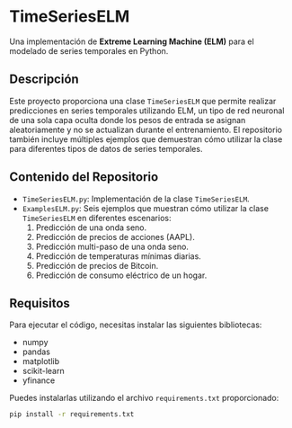 # TimeSeriesELM

Una implementación de **Extreme Learning Machine (ELM)** para el modelado de series temporales en Python.

## Descripción

Este proyecto proporciona una clase `TimeSeriesELM` que permite realizar predicciones en series temporales utilizando ELM, un tipo de red neuronal de una sola capa oculta donde los pesos de entrada se asignan aleatoriamente y no se actualizan durante el entrenamiento. El repositorio también incluye múltiples ejemplos que demuestran cómo utilizar la clase para diferentes tipos de datos de series temporales.

## Contenido del Repositorio

- `TimeSeriesELM.py`: Implementación de la clase `TimeSeriesELM`.
- `ExamplesELM.py`: Seis ejemplos que muestran cómo utilizar la clase `TimeSeriesELM` en diferentes escenarios:
  1. Predicción de una onda seno.
  2. Predicción de precios de acciones (AAPL).
  3. Predicción multi-paso de una onda seno.
  4. Predicción de temperaturas mínimas diarias.
  5. Predicción de precios de Bitcoin.
  6. Predicción de consumo eléctrico de un hogar.

## Requisitos

Para ejecutar el código, necesitas instalar las siguientes bibliotecas:

- numpy
- pandas
- matplotlib
- scikit-learn
- yfinance

Puedes instalarlas utilizando el archivo `requirements.txt` proporcionado:

```bash
pip install -r requirements.txt
